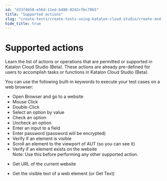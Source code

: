 ```yaml
---
id: "d33f4b50-e56d-11ed-b480-0242cfbc79b5"
title: "Supported actions"
slug: "create-tests/create-tests-using-katalon-cloud-studio/create-and-manage-a-draft-test-case/supported-actions"
hide_title: true
---
```


# <a id="concept-4286" class="anchor_top_offset"/><a id="ariaid-title1" class="anchor_top_offset"/>Supported actions

<p xmlns="http://www.w3.org/1999/xhtml" className="shortdesc">Learn the list of actions or operations that are permitted or supported in <span className="ph">Katalon Cloud Studio (Beta)</span>. These actions are already pre-defined for users to accomplish tasks or functions in <span className="ph">Katalon Cloud Studio (Beta)</span>.</p> 
<p xmlns="http://www.w3.org/1999/xhtml" className="p">You can use the following built-in keywords to execute your test cases on a web browser:</p> 
<ul xmlns="http://www.w3.org/1999/xhtml" className="ul"><li className="li">Open Browser and go to a website</li><li className="li">Mouse Click</li><li className="li">Double-Click</li><li className="li">Select an option by value</li><li className="li">Check an option</li><li className="li">Uncheck an option</li><li className="li">Enter an input to a field</li><li className="li">Enter password (password will be encrypted)</li><li className="li">Verify if an element is visible</li><li className="li">Scroll an element to the viewport of AUT (so you can see it)</li><li className="li"><div className="p">Verify if an element exists on the website<div className="note note note_note"><span className="note__title">Note:</span> Use this before performing any other supported action.</div></div></li><li className="li"><p className="p">Get URL of the current website </p></li><li className="li"><p className="p">Get the visible text of a web element (or Get Text) </p></li></ul> 
